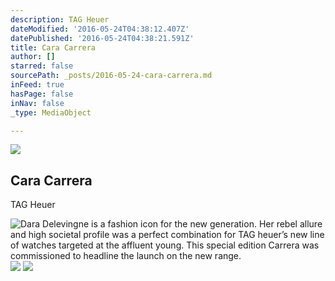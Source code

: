 ```yaml
---
description: TAG Heuer
dateModified: '2016-05-24T04:38:12.407Z'
datePublished: '2016-05-24T04:38:21.591Z'
title: Cara Carrera
author: []
starred: false
sourcePath: _posts/2016-05-24-cara-carrera.md
inFeed: true
hasPage: false
inNav: false
_type: MediaObject

---
```

<article style=""><img src="https://s3-us-west-2.amazonaws.com/the-grid-img/p/26304300ebb7c98ce2c25411f99f40c305a505ca.jpg" /><h1>Cara Carrera</h1><p>TAG Heuer</p></article>

![Dara Delevingne is a fashion icon for the new generation. Her rebel allure and high societal profile was a perfect combination for TAG heuer’s new line of watches targeted at the affluent young. This special edition Carrera was commissioned to headline the launch on the new range.](https://s3-us-west-2.amazonaws.com/the-grid-img/p/bd4cd5ec0948075db5e9878fe2f4183cd771b7b8.jpg)
![](https://s3-us-west-2.amazonaws.com/the-grid-img/p/750ad2b8ca097e655afd014087fb4567c3a28243.jpg)
![](https://the-grid-user-content.s3-us-west-2.amazonaws.com/cc794d53-cae7-417e-96c1-ded24a1ba088.jpg)
